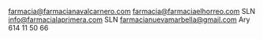 farmacia@farmacianavalcarnero.com
farmacia@farmaciaelhorreo.com SLN
info@farmacialaprimera.com SLN
farmacianuevamarbella@gmail.com Ary
614 11 50 66 


